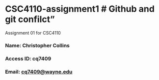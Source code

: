 # CSC4110-assignment1 # Github and git confilct”
Assignment 01 for CSC4110
### Name: Christopher Collins
### Access ID: cq7409
### Email: cq7409@wayne.edu
